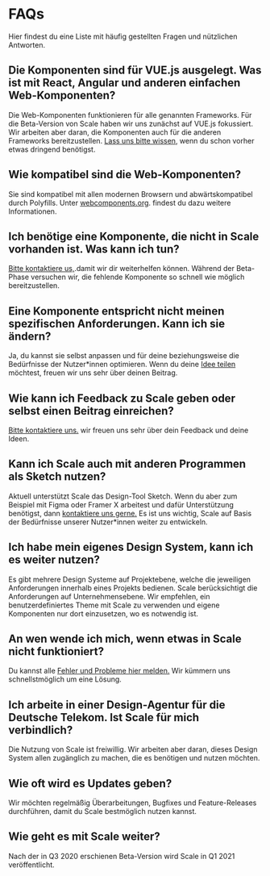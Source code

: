 # FAQs

Hier findest du eine Liste mit häufig gestellten Fragen und nützlichen Antworten. 

## Die Komponenten sind für VUE.js ausgelegt. Was ist mit React, Angular und anderen einfachen Web-Komponenten?

Die Web-Komponenten funktionieren für alle genannten Frameworks. Für die Beta-Version von Scale haben wir uns zunächst auf VUE.js fokussiert. Wir arbeiten aber daran, die Komponenten auch für die anderen Frameworks bereitzustellen. [Lass uns bitte wissen](/story/community-your-feedback--page), wenn du schon vorher etwas dringend benötigst. 

## Wie kompatibel sind die Web-Komponenten?

Sie sind kompatibel mit allen modernen Browsern und abwärtskompatibel durch Polyfills. Unter [webcomponents.org](https://webcomponents.org). findest du dazu weitere Informationen.

## Ich benötige eine Komponente, die nicht in Scale vorhanden ist. Was kann ich tun?

[Bitte kontaktiere us,](/story/community-your-feedback--page).damit wir dir weiterhelfen können. Während der Beta-Phase versuchen wir, die fehlende Komponente so schnell wie möglich bereitzustellen. 

## Eine Komponente entspricht nicht meinen spezifischen Anforderungen. Kann ich sie ändern?

Ja, du kannst sie selbst anpassen und für deine beziehungsweise die Bedürfnisse der Nutzer*innen optimieren. Wenn du deine [Idee teilen](/story/community-contributing-to-scale--page) möchtest, freuen wir uns sehr über deinen Beitrag.

## Wie kann ich Feedback zu Scale geben oder selbst einen Beitrag einreichen?

[Bitte kontaktiere uns.](/story/community-your-feedback--page) wir freuen uns sehr über dein Feedback und deine Ideen.

## Kann ich Scale auch mit anderen Programmen als Sketch nutzen?

Aktuell unterstützt Scale das Design-Tool Sketch. Wenn du aber zum Beispiel mit Figma oder Framer X arbeitest und dafür Unterstützung benötigst, dann [kontaktiere uns gerne.](/story/community-contributing-to-scale--page) Es ist uns wichtig, Scale auf Basis der Bedürfnisse unserer Nutzer*innen weiter zu entwickeln.

## Ich habe mein eigenes Design System, kann ich es weiter nutzen?

Es gibt mehrere Design Systeme auf Projektebene, welche die jeweiligen Anforderungen innerhalb eines Projekts bedienen. Scale berücksichtigt die Anforderungen auf Unternehmensebene. Wir empfehlen, ein benutzerdefiniertes Theme mit Scale zu verwenden und eigene Komponenten nur dort einzusetzen, wo es notwendig ist.

## An wen wende ich mich, wenn etwas in Scale nicht funktioniert?

Du kannst alle [Fehler und Probleme hier melden.](/story/community-your-feedback--page) Wir kümmern uns schnellstmöglich um eine Lösung.

## Ich arbeite in einer Design-Agentur für die Deutsche Telekom. Ist Scale für mich verbindlich? 

Die Nutzung von Scale ist freiwillig. Wir arbeiten aber daran, dieses Design System allen zugänglich zu machen, die es benötigen und nutzen möchten. 

## Wie oft wird es Updates geben?

Wir möchten regelmäßig Überarbeitungen, Bugfixes und Feature-Releases durchführen, damit du Scale bestmöglich nutzen kannst.

## Wie geht es mit Scale weiter? 

Nach der in Q3 2020 erschienen Beta-Version wird Scale in Q1 2021 veröffentlicht. 

